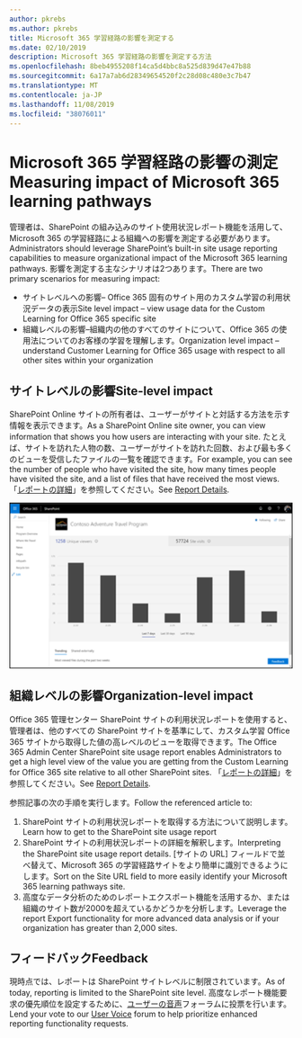 ```yaml
---
author: pkrebs
ms.author: pkrebs
title: Microsoft 365 学習経路の影響を測定する
ms.date: 02/10/2019
description: Microsoft 365 学習経路の影響を測定する方法
ms.openlocfilehash: 8beb4955208f14ca5d4bbc8a525d839d47e47b88
ms.sourcegitcommit: 6a17a7ab6d28349654520f2c28d08c480e3c7b47
ms.translationtype: MT
ms.contentlocale: ja-JP
ms.lasthandoff: 11/08/2019
ms.locfileid: "38076011"
---
```

# <a name="measuring-impact-of-microsoft-365-learning-pathways"></a><span data-ttu-id="5f40c-103">Microsoft 365 学習経路の影響の測定</span><span class="sxs-lookup"><span data-stu-id="5f40c-103">Measuring impact of Microsoft 365 learning pathways</span></span>

<span data-ttu-id="5f40c-104">管理者は、SharePoint の組み込みのサイト使用状況レポート機能を活用して、Microsoft 365 の学習経路による組織への影響を測定する必要があります。</span><span class="sxs-lookup"><span data-stu-id="5f40c-104">Administrators should leverage SharePoint’s built-in site usage reporting capabilities to measure organizational impact of the Microsoft 365 learning pathways.</span></span> <span data-ttu-id="5f40c-105">影響を測定する主なシナリオは2つあります。</span><span class="sxs-lookup"><span data-stu-id="5f40c-105">There are two primary scenarios for measuring impact:</span></span> 
- <span data-ttu-id="5f40c-106">サイトレベルへの影響– Office 365 固有のサイト用のカスタム学習の利用状況データの表示</span><span class="sxs-lookup"><span data-stu-id="5f40c-106">Site level impact – view usage data for the Custom Learning for Office 365 specific site</span></span> 
- <span data-ttu-id="5f40c-107">組織レベルの影響–組織内の他のすべてのサイトについて、Office 365 の使用法についてのお客様の学習を理解します。</span><span class="sxs-lookup"><span data-stu-id="5f40c-107">Organization level impact – understand Customer Learning for Office 365 usage with respect to all other sites within your organization</span></span>

## <a name="site-level-impact"></a><span data-ttu-id="5f40c-108">サイトレベルの影響</span><span class="sxs-lookup"><span data-stu-id="5f40c-108">Site-level impact</span></span>

<span data-ttu-id="5f40c-109">SharePoint Online サイトの所有者は、ユーザーがサイトと対話する方法を示す情報を表示できます。</span><span class="sxs-lookup"><span data-stu-id="5f40c-109">As a SharePoint Online site owner, you can view information that shows you how users are interacting with your site.</span></span> <span data-ttu-id="5f40c-110">たとえば、サイトを訪れた人物の数、ユーザーがサイトを訪れた回数、および最も多くのビューを受信したファイルの一覧を確認できます。</span><span class="sxs-lookup"><span data-stu-id="5f40c-110">For example, you can see the number of people who have visited the site, how many times people have visited the site, and a list of files that have received the most views.</span></span> <span data-ttu-id="5f40c-111">「[レポートの詳細](https://support.office.com/article/view-usage-data-for-your-sharepoint-site-2fa8ddc2-c4b3-4268-8d26-a772dc55779e)」を参照してください。</span><span class="sxs-lookup"><span data-stu-id="5f40c-111">See [Report Details](https://support.office.com/article/view-usage-data-for-your-sharepoint-site-2fa8ddc2-c4b3-4268-8d26-a772dc55779e).</span></span> 

![cg-measureimpactreport](media/cg-measureimpactreport.png)

## <a name="organization-level-impact"></a><span data-ttu-id="5f40c-113">組織レベルの影響</span><span class="sxs-lookup"><span data-stu-id="5f40c-113">Organization-level impact</span></span>
<span data-ttu-id="5f40c-114">Office 365 管理センター SharePoint サイトの利用状況レポートを使用すると、管理者は、他のすべての SharePoint サイトを基準にして、カスタム学習 Office 365 サイトから取得した値の高レベルのビューを取得できます。</span><span class="sxs-lookup"><span data-stu-id="5f40c-114">The Office 365 Admin Center SharePoint site usage report enables Administrators to get a high level view of the value you are getting from the Custom Learning for Office 365 site relative to all other SharePoint sites.</span></span> <span data-ttu-id="5f40c-115">「[レポートの詳細](https://docs.microsoft.com/office365/admin/activity-reports/sharepoint-site-usage?view=o365-worldwide)」を参照してください。</span><span class="sxs-lookup"><span data-stu-id="5f40c-115">See [Report Details](https://docs.microsoft.com/office365/admin/activity-reports/sharepoint-site-usage?view=o365-worldwide).</span></span>
 
<span data-ttu-id="5f40c-116">参照記事の次の手順を実行します。</span><span class="sxs-lookup"><span data-stu-id="5f40c-116">Follow the referenced article to:</span></span> 
1. <span data-ttu-id="5f40c-117">SharePoint サイトの利用状況レポートを取得する方法について説明します。</span><span class="sxs-lookup"><span data-stu-id="5f40c-117">Learn how to get to the SharePoint site usage report</span></span> 
2. <span data-ttu-id="5f40c-118">SharePoint サイトの利用状況レポートの詳細を解釈します。</span><span class="sxs-lookup"><span data-stu-id="5f40c-118">Interpreting the SharePoint site usage report details.</span></span> <span data-ttu-id="5f40c-119">[サイトの URL] フィールドで並べ替えて、Microsoft 365 の学習経路サイトをより簡単に識別できるようにします。</span><span class="sxs-lookup"><span data-stu-id="5f40c-119">Sort on the Site URL field to more easily identify your Microsoft 365 learning pathways site.</span></span> 
3. <span data-ttu-id="5f40c-120">高度なデータ分析のためのレポートエクスポート機能を活用するか、または組織のサイト数が2000を超えているかどうかを分析します。</span><span class="sxs-lookup"><span data-stu-id="5f40c-120">Leverage the report Export functionality for more advanced data analysis or if your organization has greater than 2,000 sites.</span></span> 

## <a name="feedback"></a><span data-ttu-id="5f40c-121">フィードバック</span><span class="sxs-lookup"><span data-stu-id="5f40c-121">Feedback</span></span>

<span data-ttu-id="5f40c-122">現時点では、レポートは SharePoint サイトレベルに制限されています。</span><span class="sxs-lookup"><span data-stu-id="5f40c-122">As of today, reporting is limited to the SharePoint site level.</span></span> <span data-ttu-id="5f40c-123">高度なレポート機能要求の優先順位を設定するために、[ユーザーの音声](https://go.microsoft.com/fwlink/?linkid=2109552)フォーラムに投票を行います。</span><span class="sxs-lookup"><span data-stu-id="5f40c-123">Lend your vote to our [User Voice](https://go.microsoft.com/fwlink/?linkid=2109552) forum to help prioritize enhanced reporting functionality requests.</span></span>   

